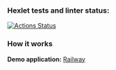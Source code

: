 ### Hexlet tests and linter status:
[![Actions Status](https://github.com/roaddust2/python-project-52/workflows/hexlet-check/badge.svg)](https://github.com/roaddust2/python-project-52/actions)

### How it works
  **Demo application:**
[Railway](https://python-project-52-production-2ee7.up.railway.app/)